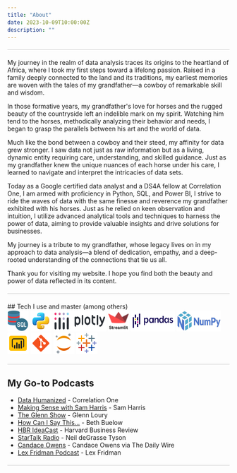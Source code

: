 ```yaml
---
title: "About"
date: 2023-10-09T10:00:00Z
description: ""
---
```

<div style="border-bottom: 1px solid #ccc; margin: 20px 0;"></div>

My journey in the realm of data analysis traces its origins to the heartland of Africa, where I took my first steps toward a lifelong passion. Raised in a family deeply connected to the land and its traditions, my earliest memories are woven with the tales of my grandfather—a cowboy of remarkable skill and wisdom.

In those formative years, my grandfather's love for horses and the rugged beauty of the countryside left an indelible mark on my spirit. Watching him tend to the horses, methodically analyzing their behavior and needs, I began to grasp the parallels between his art and the world of data.

Much like the bond between a cowboy and their steed, my affinity for data grew stronger. I saw data not just as raw information but as a living, dynamic entity requiring care, understanding, and skilled guidance. Just as my grandfather knew the unique nuances of each horse under his care,
I learned to navigate and interpret the intricacies of data sets.

Today as a Google certified data analyst and a DS4A fellow at Correlation One, I am armed with proficiency in Python, SQL, and Power BI, I strive to ride the waves of data with the same finesse and reverence my grandfather exhibited with his horses.
Just as he relied on keen observation and intuition, I utilize advanced analytical tools and techniques to harness the power of data, aiming to provide valuable insights and drive solutions for businesses.

My journey is a tribute to my grandfather, whose legacy lives on in my approach to data analysis—a blend of dedication, empathy, and a deep-rooted understanding of the connections that tie us all.

Thank you for visiting my website. I hope you find both the beauty and power of data reflected in its content.
<!-- ![Mariam](themes/ezhil/images/zmariam.png) -->

<div style="border-bottom: 1px solid #ccc; margin: 20px 0;"></div>
## Tech I use and master (among others)

<div class="tool-icons">
  <img src="/images/sql.png" alt="SQL Icon" width="48" height="48">
  <img src="/images/python.png" alt="Python Icon" width="48" height="48">
  <img src="/images/plotly.png" alt="Plotly Icon" width="120" height="48">
  <img src="/images/streamlit.png" alt="Streamlit Icon" width="48" height="48">
  <img src="/images/pandas.png" alt="Pandas Icon" width="100" height="48">
  <img src="/images/numpy.png" alt="Numpy Icon" width="100" height="48">
  <img src="/images/powerbi.png" alt="Power BI Icon" width="48" height="48">
  <img src="/images/git.png" alt="Git Icon" width="48" height="48">
  <img src="/images/jupyter.png" alt="Jupyter Icon" width="48" height="48">
  <img src="/images/tableau.png" alt="Tableau Icon" width="48" height="48">
  
</div>
<div style="border-bottom: 1px solid #ccc; margin: 20px 0;"></div>



## My Go-to Podcasts

* [Data Humanized](https://podcasts.apple.com/us/podcast/data-humanized-by-correlation-one/id1693484349) - Correlation One
* [Making Sense with Sam Harris](https://podcasts.apple.com/us/podcast/making-sense-with-sam-harris/id733163012) - Sam Harris
* [The Glenn Show](https://podcasts.google.com/feed/aHR0cHM6Ly9hcGkuc3Vic3RhY2suY29tL2ZlZWQvcG9kY2FzdC8yNTkwNDQucnNz?sa=X&ved=0CAoQ9sEGahgKEwjInuzz7-6BAxUAAAAAHQAAAAAQmAE) - Glenn Loury
* [How Can I Say This...](https://howcanisaythis.com/about/) - Beth Buelow
* [HBR IdeaCast](https://hbr.org/2018/01/podcast-ideacast) - Harvard Business Review
* [StarTalk Radio](https://podcasts.google.com/feed/aHR0cHM6Ly9mZWVkcy5zaW1wbGVjYXN0LmNvbS80VDM5X2pBag) - Neil deGrasse Tyson
* [Candace Owens](https://podcasts.apple.com/us/podcast/candace-owens/id1556687660) - Candace Owens via The Daily Wire
* [Lex Fridman Podcast](https://podcasts.apple.com/us/podcast/lex-fridman-podcast/id1434243584) - Lex Fridman

<div style="border-bottom: 1px solid #ccc; margin: 20px 0;"></div>